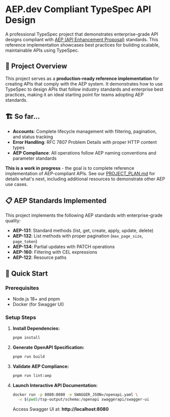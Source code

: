 # AEP.dev Compliant TypeSpec API Design

A professional TypeSpec project that demonstrates enterprise-grade API designs compliant with [AEP (API Enhancement Proposal)](https://aep.dev/) standards. This reference implementation showcases best practices for building scalable, maintainable APIs using TypeSpec.

## 🎯 Project Overview

This project serves as a **production-ready reference implementation** for creating APIs that comply with the AEP system. It demonstrates how to use TypeSpec to design APIs that follow industry standards and enterprise best practices, making it an ideal starting point for teams adopting AEP standards.

## 🏗️ So far...

- **Accounts**: Complete lifecycle management with filtering, pagination, and status tracking
- **Error Handling**: RFC 7807 Problem Details with proper HTTP content types
- **AEP Compliance**: All operations follow AEP naming conventions and parameter standards

**This is a work in progress** - the goal is to complete reference implementation of AEP-compliant APIs. See our [PROJECT_PLAN.md](./PROJECT_PLAN.md) for details what's next, including additional resources to demonstrate other AEP use cases.

## 📋 AEP Standards Implemented

This project implements the following AEP standards with enterprise-grade quality:

- **AEP-131**: Standard methods (list, get, create, apply, update, delete)
- **AEP-132**: List methods with proper pagination (`max_page_size`, `page_token`)
- **AEP-134**: Partial updates with PATCH operations
- **AEP-160**: Filtering with CEL expressions
- **AEP-122**: Resource paths

## 🚀 Quick Start

### Prerequisites
- Node.js 18+ and pnpm
- Docker (for Swagger UI)

### Setup Steps

1. **Install Dependencies:**
   ```bash
   pnpm install
   ```

2. **Generate OpenAPI Specification:**
   ```bash
   pnpm run build
   ```

3. **Validate AEP Compliance:**
   ```bash
   pnpm run lint:aep
   ```

4. **Launch Interactive API Documentation:**
   ```bash
   docker run -p 8080:8080 -e SWAGGER_JSON=/openapi.yaml \
     -v $(pwd)/tsp-output/schema:/openapi swaggerapi/swagger-ui
   ```
   
   Access Swagger UI at: **http://localhost:8080**
